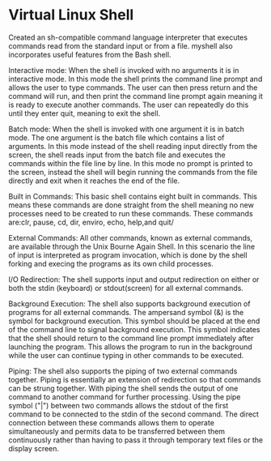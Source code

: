 # Virtual Linux Shell

Created an sh-compatible command language interpreter that executes commands read from the standard input or from a file. myshell also incorporates useful features from the Bash shell.

Interactive mode: When the shell is invoked with no arguments it is in interactive mode. In this mode the shell prints the command line prompt and allows the user to type commands. The user can then press return and the command will run, and then print the command line prompt again meaning it is ready to execute another commands. The user can repeatedly do this until they enter quit, meaning to exit the shell.
 
Batch mode: When the shell is invoked with one argument it is in batch mode. The one argument is the batch file which contains a list of arguments. In this mode instead of the shell reading input directly from the screen, the shell reads input from the batch file and executes the commands within the file line by line. In this mode no prompt is printed to the screen, instead the shell will begin running the commands from the file directly and exit when it reaches the end of the file.
 
Built in Commands: This basic shell contains eight built in commands. This means these commands are done straight from the shell meaning no new processes need to be created to run these commands. These commands are:clr, pause, cd, dir, enviro, echo, help,and quit/

External Commands: 
All other commands, known as external commands, are available through the Unix Bourne Again Shell. In this scenario the line of input is interpreted as program invocation, which is done by the shell forking and execing the programs as its own child processes. 

I/O Redirection:
The shell supports input and output redirection on either or both the stdin (keyboard) or stdout(screen) for all external commands.
 
Background Execution:
The shell also supports background execution of programs for all external commands. The ampersand symbol (&) is the symbol for background execution. This symbol should be placed at the end of the command line to signal background execution. This symbol indicates that the shell should return to the command line prompt immediately after launching the program. This allows the program to run in the background while the user can continue typing in other commands to be executed. 

Piping:
The shell also supports the piping of two external commands together. Piping is essentially an extension of redirection so that commands can be strung together. With piping the shell sends the output of one command to another command for further processing. Using the pipe symbol ("|") between two commands allows the stdout of the first command to be connected to the stdin of the second command. The direct connection between these commands allows them to operate simultaneously and permits data to be transferred between them continuously rather than having to pass it through temporary text files or the display screen.






